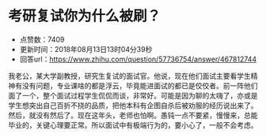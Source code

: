 # 考研复试你为什么被刷？
- 点赞数：7409
- 更新时间：2018年08月13日13时04分39秒
- 回答url：https://www.zhihu.com/question/57736754/answer/467812744
<body>
 <p data-pid="qwuRCuDE">我老公，某大学副教授，研究生复试的面试官。他说，现在他们面试主要看学生精神有没有问题，专业课啥的都是浮云，毕竟能进面试的都已是佼佼者。前一阵他们面了一个，整个面试过程学生侃侃而谈，非常好。可能是因为聊的太嗨了，亦或是学生想突出自己百折不挠的品质，把他本科有企图自杀后被劝服的经历说出来了。然后，就没有然后了。现在这年头，老师也怕啊。愚钝一点不要紧，慢慢来，总能毕业的，关键心理要正常。所以面试中有极端行为的，要小心了，一般不会考虑。</p>
</body>